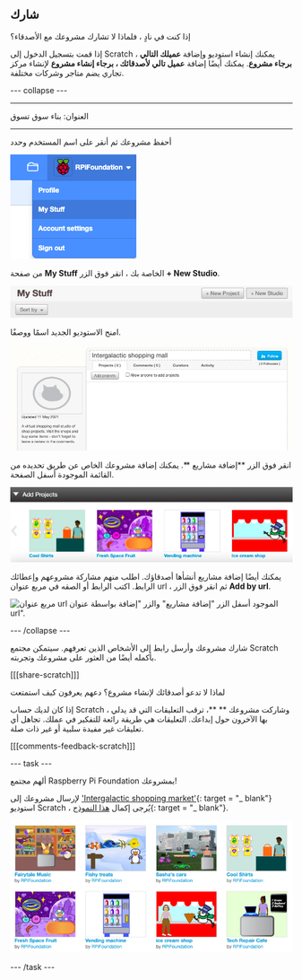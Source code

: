 ## شارك

إذا كنت في نادٍ ، فلماذا لا تشارك مشروعك مع الأصدقاء؟

إذا قمت بتسجيل الدخول إلى Scratch ، يمكنك إنشاء استوديو وإضافة **عميلك التالي برجاء مشروع**. يمكنك أيضًا إضافة **عميل تالي لأصدقائك ، برجاء إنشاء مشروع** لإنشاء مركز تجاري يضم متاجر وشركات مختلفة.

--- collapse ---

---

العنوان: بناء سوق تسوق

---

أحفظ مشروعك ثم أنقر على اسم المستخدم وحدد

![القائمة المنبثقة أسفل اسم حسابك في أعلى اليمين.](images/my-stuff-menu.png)

من صفحة **My Stuff** الخاصة بك ، انقر فوق الزر **+ New Studio**.

![الزر الرمادي "استوديو جديد" في صفحة "أشيائي".](images/create-studio.png)

امنح الاستوديو الجديد اسمًا ووصفًا.

![مربع الاسم أعلى الاستوديو ومربع الوصف على يسار الاستوديو.](images/naming-studio.png)

انقر فوق الزر **إضافة مشاريع **. يمكنك إضافة مشروعك الخاص عن طريق تحديده من القائمة الموجودة أسفل الصفحة.

![تنبثق "إضافة مشاريع" في أسفل الصفحة مع معرض للصور المصغرة للمشروع. ](images/add-your-projects.png)

يمكنك أيضًا إضافة مشاريع أنشأها أصدقاؤك. اطلب منهم مشاركة مشروعهم وإعطائك الرابط. اكتب الرابط أو الصقه في مربع عنوان url ، ثم انقر فوق الزر **Add by url**.

![مربع عنوان url الموجود أسفل الزر "إضافة مشاريع" والزر "إضافة بواسطة عنوان url".](images/path.png)

--- /collapse ---

شارك مشروعك وأرسل رابط إلى الأشخاص الذين تعرفهم. سيتمكن مجتمع Scratch بأكمله أيضًا من العثور على مشروعك وتجربته.

[[[share-scratch]]]

لماذا لا تدعو أصدقائك لإنشاء مشروع؟ دعهم يعرفون كيف استمتعت

إذا كان لديك حساب Scratch ، وشاركت مشروعك ** **، ترقب التعليقات التي قد يدلي بها الآخرون حول إبداعك. التعليقات هي طريقة رائعة للتفكير في عملك. تجاهل أي تعليقات غير مفيدة سلبية أو غير ذات صلة.

[[[comments-feedback-scratch]]]

--- task ---

ألهم مجتمع Raspberry Pi Foundation بمشروعك!

لإرسال مشروعك إلى ['Intergalactic shopping market'](https://scratch.mit.edu/studios/29662180){: target = "_ blank"} استوديو Scratch ، يُرجى إكمال [هذا النموذج](https://form.raspberrypi.org/f/community-project-submissions){: target = "_ blank"}.

![مثال لمشاريع متجر في استوديو سكراتش "سوق التسوق بين المجرات".](images/studio-example.png)

--- /task ---
